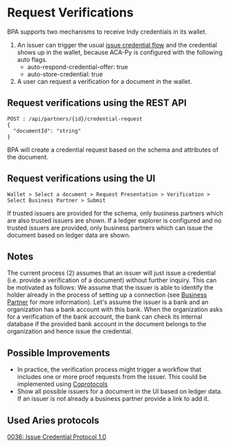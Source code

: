 # Request Verifications

BPA supports two mechanisms to receive Indy credentials in its wallet. 

1. An issuer can trigger the usual [issue credential flow](https://github.com/hyperledger/aries-rfcs/tree/master/features/0036-issue-credential) and the credential shows up in the wallet, because ACA-Py is configured with the following auto flags.
   - auto-respond-credential-offer: true
   - auto-store-credential: true 
2. A user can request a verification for a document in the wallet.

## Request verifications using the REST API

```
POST : /api/partners/{id}/credential-request
{
  "documentId": "string"
}
```

BPA will create a credential request based on the schema and attributes of the document.

## Request verifications using the UI

`Wallet > Select a document > Request Presentation > Verification > Select Business Partner > Submit`

If trusted issuers are provided for the schema, only business partners which are also trusted issuers are shown.
If a ledger explorer is configured and no trusted issuers are provided, only business partners which can issue the document based on ledger data are shown.

## Notes

The current process (2) assumes that an issuer will just issue a credential (i.e. provide a verification of a document) without further inquiry. This can be motivated as follows:
We assume that the issuer is able to identify the holder already in the process of setting up a connection (see [Business Partner](business_partner.md) for more information). Let's assume the issuer is a bank and an organization has a bank account with this bank. When the organization asks for a verification of the bank account, the bank can check its internal database if the provided bank account in the document belongs to the organization and hence issue the credential.

## Possible Improvements

- In practice, the verification process might trigger a workflow that includes one or more proof requests from the issuer. This could be implemented using [Coprotocols](https://github.com/hyperledger/aries-rfcs/blob/master/concepts/0478-coprotocols/README.md)
- Show all possible issuers for a document in the UI based on ledger data. If an issuer is not already a business partner provide a link to add it. 

## Used Aries protocols

[0036: Issue Credential Protocol 1.0](https://github.com/hyperledger/aries-rfcs/blob/master/features/0036-issue-credential/README.md)